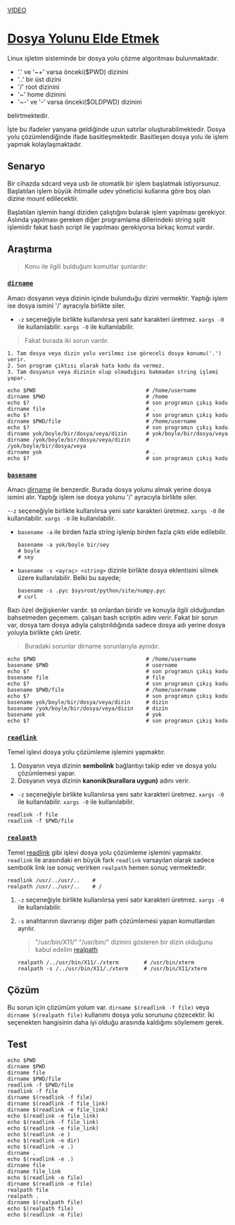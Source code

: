 [VIDEO](https://youtu.be/Cz_isoQFWL4)
# [Dosya Yolunu Elde Etmek](https://youtu.be/Cz_isoQFWL4)

Linux işletim sisteminde bir dosya yolu çözme algoritması bulunmaktadır. 

- '.' ve '~+' varsa önceki($PWD) dizinini
- '..' bir üst dizini
- '/' root dizinini
- '~' home dizinini
- '~-' ve '-' varsa önceki($OLDPWD) dizinini

belirtmektedir.

İşte bu ifadeler yanyana geldiğinde uzun satırlar oluşturabilmektedir. 
Dosya yolu çözümlendiğinde ifade basitleşmektedir.
Basitleşen dosya yolu ile işlem yapmak kolaylaşmaktadır.

## Senaryo

Bir cihazda sdcard veya usb ile otomatik bir işlem başlatmak istiyorsunuz.
Başlatılan işlem büyük ihtimalle udev yöneticisi kullarına göre boş olan dizine mount edilecektir.

Başlatılan işlemin hangi diziden çalıştığını bularak işlem yapılması gerekiyor.
Aslında yapılması gereken diğer programlama dillerindeki string split işlemidir
fakat bash script ile yapılması gerekiyorsa birkaç komut vardır.

## Araştırma

> Konu ile ilgili bulduğum komutlar şunlardır:

### [`dirname`][readlink]

Amacı dosyanın veya dizinin içinde bulunduğu dizini vermektir.
Yaptığı işlem ise dosya ismini '/' ayracıyla birlikte siler.

- `-z` seçeneğiyle birlikte kullanılırsa yeni satır karakteri üretmez. `xargs -0` ile kullanılabilir. `xargs -0` ile kullanılabilir.

> Fakat burada iki sorun vardır.

    1. Tam dosya veya dizin yolu verilmez ise göreceli dosya konumu('.') verir.
    2. Son program çıktısı olarak hata kodu da vermez.
    3. Tam dosyanın veya dizinin olup olmadığını bakmadan string işlemi yapar.

``` shell
echo $PWD                                   # /home/username
dirname $PWD                                # /home
echo $?                                     # son programın çıkış kodu
dirname file                                # .
echo $?                                     # son programın çıkış kodu
dirname $PWD/file                           # /home/username
echo $?                                     # son programın çıkış kodu
dirname yok/boyle/bir/dosya/veya/dizin      # yok/boyle/bir/dosya/veya
dirname /yok/boyle/bir/dosya/veya/dizin     # /yok/boyle/bir/dosya/veya
dirname yok                                 # .
echo $?                                     # son programın çıkış kodu
```

### [`basename`][basename]

Amacı [dirname](13-DosyaYolu.md#dirname) ile benzerdir. Burada dosya yolunu almak yerine dosya ismini alır.
Yaptığı işlem ise dosya yolunu '/' ayracıyla birlikte siler.

-`-z` seçeneğiyle birlikte kullanılırsa yeni satır karakteri üretmez. `xargs -0` ile kullanılabilir. `xargs -0` ile kullanılabilir.
- `basename -a` ile birden fazla string işlenip birden fazla çıktı elde edilebilir.

    ``` shell
    basename -a yok/boyle bir/sey
    # boyle
    # sey
    ```

- `basename -s <ayraç> <string>` dizinle birlikte dosya eklentisini silmek üzere kullanılabilir. Belki bu sayede;

    ``` shell
    basename -s .pyc $sysroot/python/site/numpy.pyc
    # curl
    ```

Bazı özel değişkenler vardır. `$0` onlardan biridir ve konuyla ilgili olduğundan bahsetmeden geçemem. çalışan bash scriptin adını verir. 
Fakat bir sorun var, dosya tam dosya adıyla çalıştırıldığında sadece dosya adı yerine dosya yoluyla birlikte çıktı üretir.

> Buradaki sorunlar dirname sorunlarıyla aynıdır.

``` shell
echo $PWD                                   # /home/username
basename $PWD                               # username
echo $?                                     # son programın çıkış kodu
basename file                               # file
echo $?                                     # son programın çıkış kodu
basename $PWD/file                          # /home/username
echo $?                                     # son programın çıkış kodu
basename yok/boyle/bir/dosya/veya/dizin     # dizin
basename /yok/boyle/bir/dosya/veya/dizin    # dizin
basename yok                                # yok
echo $?                                     # son programın çıkış kodu
```

### [`readlink`][readlink]

Temel işlevi dosya yolu çözümleme işlemini yapmaktır.

1. Dosyanın veya dizinin **sembolink** bağlantıyı takip eder ve dosya yolu çözümlemesi yapar.
2. Dosyanın veya dizinin **kanonik(kurallara uygun)** adını verir.

- `-z` seçeneğiyle birlikte kullanılırsa yeni satır karakteri üretmez. `xargs -0` ile kullanılabilir. `xargs -0` ile kullanılabilir.

```shell
readlink -f file
readlink -f $PWD/file
```

### [`realpath`][realpath]

Temel [readlink](13-DosyaYolu.md#readlink) gibi işlevi dosya yolu çözümleme işlemini yapmaktır.
`readlink` ile arasındaki en büyük fark `readlink` varsayılan olarak sadece sembolik link ise sonuç verirken `realpath` hemen sonuç vermektedir.

``` shell
readlink /usr/../usr/..    #
realpath /usr/../usr/..    # /
```

1. `-z` seçeneğiyle birlikte kullanılırsa yeni satır karakteri üretmez. `xargs -0` ile kullanılabilir.
2. `-s` anahtarının davranışı diğer path çözümlemesi yapan komutlardan ayrılır.

    > "/usr/bin/X11/" "/usr/bin/" dizinini gösteren bir dizin olduğunu kabul edelim [realpath]

    ``` shell
    realpath /../usr/bin/X11/./xterm        # /usr/bin/xterm
    realpath -s /../usr/bin/X11/./xterm     # /usr/bin/X11/xterm
    ```

## Çözüm

Bu sorun için çözümüm yolum var.
`dirname $(readlink -f file)` veya `dirname $(realpath file)` kullanımı dosya yolu sorununu çözecektir. 
İki seçenekten hangisinin daha iyi olduğu arasında kaldığımı söylemem gerek.

## Test

``` shell
echo $PWD
dirname $PWD
dirname file
dirname $PWD/file
readlink -f $PWD/file
readlink -f file
dirname $(readlink -f file)
dirname $(readlink -f file_link)
dirname $(readlink -e file_link)
echo $(readlink -e file_link)
echo $(readlink -f file_link)
echo $(readlink -e file_link)
echo $(readlink -e )
echo $(readlink -e dir)
echo $(readlink -e .)
dirname .
echo $(readlink -e .)
dirname file
dirname file_link
echo $(readlink -e file)
dirname $(readlink -e file)
realpath file
realpath .
dirname $(realpath file)
echo $(realpath file)
echo $(readlink -m file)
```

[readlink]: <https://linux.die.net/man/1/readlink>
[basename]: <https://linux.die.net/man/1/basename>
[readlink]: <https://man7.org/linux/man-pages/man1/readlink.1.html>
[realpath]: <https://man7.org/linux/man-pages/man3/realpath.3.html>
